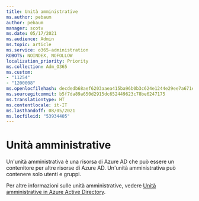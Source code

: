 ```yaml
---
title: Unità amministrative
ms.author: pebaum
author: pebaum
manager: scotv
ms.date: 05/17/2021
ms.audience: Admin
ms.topic: article
ms.service: o365-administration
ROBOTS: NOINDEX, NOFOLLOW
localization_priority: Priority
ms.collection: Adm_O365
ms.custom:
- "11254"
- "1200008"
ms.openlocfilehash: decdedb68aef6203aaea415ba96b0b3c624e1244e29ee7a671ee0d06d964f837
ms.sourcegitcommit: b5f7da89a650d2915dc652449623c78be6247175
ms.translationtype: HT
ms.contentlocale: it-IT
ms.lasthandoff: 08/05/2021
ms.locfileid: "53934405"
---
```

# <a name="administrative-units"></a>Unità amministrative

Un'unità amministrativa è una risorsa di Azure AD che può essere un contenitore per altre risorse di Azure AD. Un'unità amministrativa può contenere solo utenti e gruppi.

Per altre informazioni sulle unità amministrative, vedere [Unità amministrative in Azure Active Directory](/azure/active-directory/roles/administrative-units).